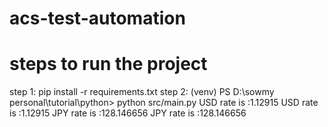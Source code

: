 # acs-test-automation
# steps to run the project
step 1:
 pip install -r requirements.txt
step 2:
	(venv) PS D:\sowmy personal\tutorial\python> python src/main.py
	 USD rate is :1.12915
	USD rate is :1.12915
	JPY rate is :128.146656
	JPY rate is :128.146656